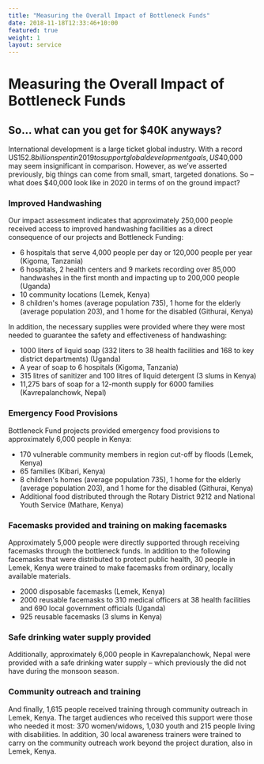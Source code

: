 ```yaml
---
title: "Measuring the Overall Impact of Bottleneck Funds"
date: 2018-11-18T12:33:46+10:00
featured: true
weight: 1
layout: service
---
```


# Measuring the Overall Impact of Bottleneck Funds

## So… what can you get for $40K anyways?
 
International development is a large ticket global industry. With a record US$152.8 billion spent in 2019 to support global development goals, US$40,000 may seem insignificant in comparison. However, as we’ve asserted previously, big things can come from small, smart, targeted donations. So – what does $40,000 look like in 2020 in terms of on the ground impact?
 
### Improved Handwashing 
 
Our impact assessment indicates that approximately 250,000 people received access to improved handwashing facilities as a direct consequence of our projects and Bottleneck Funding:
* 6 hospitals that serve 4,000 people per day or 120,000 people per year (Kigoma, Tanzania)
* 6 hospitals, 2 health centers and 9 markets recording over 85,000 handwashes in the first month and impacting up to 200,000 people (Uganda)
* 10 community locations (Lemek, Kenya)
* 8 children's homes (average population 735), 1 home for the elderly (average population 203), and 1 home for the disabled (Githurai, Kenya)
 
In addition, the necessary supplies were provided where they were most needed to guarantee the safety and effectiveness of handwashing:
* 1000 liters of liquid soap (332 liters to 38 health facilities and 168 to key district departments) (Uganda)
* A year of soap to 6 hospitals (Kigoma, Tanzania)
* 315 litres of sanitizer and 100 litres of liquid detergent (3 slums in Kenya)
* 11,275 bars of soap for a 12-month supply for 6000 families (Kavrepalanchowk, Nepal)
 
### Emergency Food Provisions
 
Bottleneck Fund projects provided emergency food provisions to approximately 6,000 people in Kenya:
* 170 vulnerable community members in region cut-off by floods (Lemek, Kenya)
* 65 families (Kibari, Kenya)
* 8 children's homes (average population 735), 1 home for the elderly (average population 203), and 1 home for the disabled (Githurai, Kenya)
* Additional food distributed through the Rotary District 9212 and National Youth Service (Mathare, Kenya)
 
### Facemasks provided and training on making facemasks
 
Approximately 5,000 people were directly supported through receiving facemasks through the bottleneck funds. In addition to the following facemasks that were distributed to protect public health, 30 people in Lemek, Kenya were trained to make facemasks from ordinary, locally available materials. 
* 2000 disposable facemasks (Lemek, Kenya)
* 2000 reusable facemasks to 310 medical officers at 38 health facilities and 690 local government officials (Uganda)
* 925 reusable facemasks (3 slums in Kenya)
 
### Safe drinking water supply provided
 
Additionally, approximately 6,000 people in Kavrepalanchowk, Nepal were provided with a safe drinking water supply – which previously the did not have during the monsoon season. 
 
### Community outreach and training
 
And finally, 1,615 people received training through community outreach in Lemek, Kenya. The target audiences who received this support were those who needed it most: 370 women/widows, 1,030 youth and 215 people living with disabilities. In addition, 30 local awareness trainers were trained to carry on the community outreach work beyond the project duration, also in Lemek, Kenya. 
